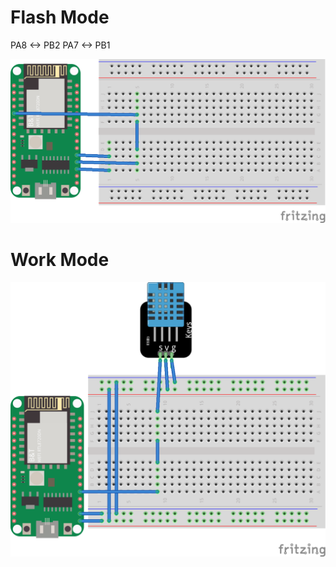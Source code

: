 # Flash Mode

PA8 <-> PB2
PA7 <-> PB1

![false mode](./flash-mode.png)

# Work Mode

![work mode](./work-mode.png)
